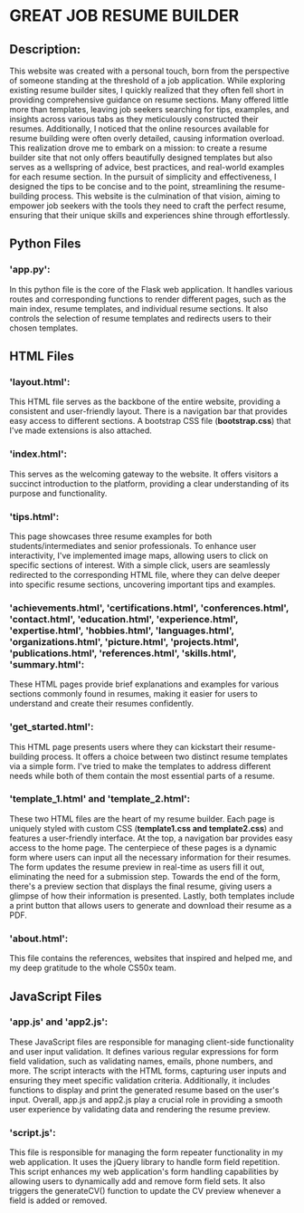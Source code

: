 # GREAT JOB RESUME BUILDER
## Description:
This website was created with a personal touch, born from the perspective of someone standing at the threshold of a job application. While exploring existing resume builder sites, I quickly realized that they often fell short in providing comprehensive guidance on resume sections. Many offered little more than templates, leaving job seekers searching for tips, examples, and insights across various tabs as they meticulously constructed their resumes.
Additionally, I noticed that the online resources available for resume building were often overly detailed, causing information overload. This realization drove me to embark on a mission: to create a resume builder site that not only offers beautifully designed templates but also serves as a wellspring of advice, best practices, and real-world examples for each resume section.
In the pursuit of simplicity and effectiveness, I designed the tips to be concise and to the point, streamlining the resume-building process. This website is the culmination of that vision, aiming to empower job seekers with the tools they need to craft the perfect resume, ensuring that their unique skills and experiences shine through effortlessly.
## Python Files
### 'app.py':
In this python file is the core of the Flask web application. It handles various routes and corresponding functions to render different pages, such as the main index, resume templates, and individual resume sections. It also controls the selection of resume templates and redirects users to their chosen templates.
## HTML Files
### 'layout.html':
This HTML file serves as the backbone of the entire website, providing a consistent and user-friendly layout. There is a navigation bar that provides easy access to different sections. A bootstrap CSS file (**bootstrap.css**) that I've made extensions is also attached.
### 'index.html':
This serves as the welcoming gateway to the website. It offers visitors a succinct introduction to the platform, providing a clear understanding of its purpose and functionality.
### 'tips.html':
This page showcases three resume examples for both students/intermediates and senior professionals. To enhance user interactivity, I've implemented image maps, allowing users to click on specific sections of interest. With a simple click, users are seamlessly redirected to the corresponding HTML file, where they can delve deeper into specific resume sections, uncovering important tips and examples.
### 'achievements.html', 'certifications.html', 'conferences.html', 'contact.html', 'education.html', 'experience.html', 'expertise.html', 'hobbies.html', 'languages.html', 'organizations.html', 'picture.html', 'projects.html', 'publications.html', 'references.html', 'skills.html', 'summary.html':
These HTML pages provide brief explanations and examples for various sections commonly found in resumes, making it easier for users to understand and create their resumes confidently.
### 'get_started.html':
This HTML page presents users where they can kickstart their resume-building process. It offers a choice between two distinct resume templates via a simple form. I've tried to make the templates to address different needs while both of them contain the most essential parts of a resume.
### 'template_1.html' and 'template_2.html':
These two HTML files are the heart of my resume builder. Each page is uniquely styled with custom CSS (**template1.css and template2.css**) and features a user-friendly interface. At the top, a navigation bar provides easy access to the home page. The centerpiece of these pages is a dynamic form where users can input all the necessary information for their resumes. The form updates the resume preview in real-time as users fill it out, eliminating the need for a submission step.
Towards the end of the form, there's a preview section that displays the final resume, giving users a glimpse of how their information is presented. Lastly, both templates include a print button that allows users to generate and download their resume as a PDF.
### 'about.html':
This file contains the references, websites that inspired and helped me, and my deep gratitude to the whole CS50x team.
## JavaScript Files
### 'app.js' and 'app2.js':
These JavaScript files are responsible for managing client-side functionality and user input validation. It defines various regular expressions for form field validation, such as validating names, emails, phone numbers, and more. The script interacts with the HTML forms, capturing user inputs and ensuring they meet specific validation criteria. Additionally, it includes functions to display and print the generated resume based on the user's input. Overall, app.js and app2.js play a crucial role in providing a smooth user experience by validating data and rendering the resume preview.
### 'script.js':
This file is responsible for managing the form repeater functionality in my web application. It uses the jQuery library to handle form field repetition. This script enhances my web application's form handling capabilities by allowing users to dynamically add and remove form field sets. It also triggers the generateCV() function to update the CV preview whenever a field is added or removed.

